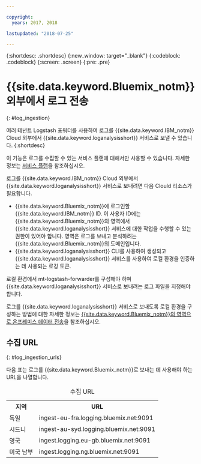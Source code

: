 ```yaml
---

copyright:
  years: 2017, 2018

lastupdated: "2018-07-25"

---
```


{:shortdesc: .shortdesc}
{:new_window: target="_blank"}
{:codeblock: .codeblock}
{:screen: .screen}
{:pre: .pre}


# {{site.data.keyword.Bluemix_notm}} 외부에서 로그 전송
{: #log_ingestion}

여러 테넌트 Logstash 포워더를 사용하여 로그를 {{site.data.keyword.IBM_notm}} Cloud 외부에서 {{site.data.keyword.loganalysisshort}} 서비스로 보낼 수 있습니다. 
{:shortdesc}

이 기능은 로그를 수집할 수 있는 서비스 플랜에 대해서만 사용할 수 있습니다. 자세한 정보는 [서비스 플랜](/docs/services/CloudLogAnalysis/log_analysis_ov.html#plans)을 참조하십시오.

로그를 {{site.data.keyword.IBM_notm}} Cloud 외부에서 {{site.data.keyword.loganalysisshort}} 서비스로 보내려면 다음 Clould 리소스가 필요합니다.

* {{site.data.keyword.Bluemix_notm}}에 로그인할 {{site.data.keyword.IBM_notm}} ID. 이 사용자 ID에는 {{site.data.keyword.Bluemix_notm}}의 영역에서 {{site.data.keyword.loganalysisshort}} 서비스에 대한 작업을 수행할 수 있는 권한이 있어야 합니다. 영역은 로그를 보내고 분석하려는 {{site.data.keyword.Bluemix_notm}}의 도메인입니다.
* {{site.data.keyword.loganalysisshort}} CLI를 사용하여 생성되고 {{site.data.keyword.loganalysisshort}} 서비스를 사용하여 로컬 환경을 인증하는 데 사용되는 로깅 토큰.  

로컬 환경에서 mt-logstash-forwarder를 구성해야 하며 {{site.data.keyword.loganalysisshort}} 서비스로 보내려는 로그 파일을 지정해야 합니다.

로그를 {{site.data.keyword.loganalysisshort}} 서비스로 보내도록 로컬 환경을 구성하는 방법에 대한 자세한 정보는 [{{site.data.keyword.Bluemix_notm}}의 영역으로 온프레미스 데이터 전송](/docs/services/CloudLogAnalysis/how-to/send-data/send_data_mt.html#send_data_mt)을 참조하십시오.



## 수집 URL
{: #log_ingestion_urls}

다음 표는 로그를 {{site.data.keyword.Bluemix_notm}}로 보내는 데 사용해야 하는 URL을 나열합니다.

<table>
  <caption>수집 URL</caption>
    <tr>
      <th>지역</th>
      <th>URL</th>
    </tr>
  <tr>
    <td>독일</td>
	  <td>ingest-eu-fra.logging.bluemix.net:9091</td>
  </tr>
  <tr>
    <td>시드니</td>
	  <td>ingest-au-syd.logging.bluemix.net:9091</td>
  </tr>
  <tr>
    <td>영국</td>
	  <td>ingest.logging.eu-gb.bluemix.net:9091</td>
  </tr>
  <tr>
    <td>미국 남부</td>
	  <td>ingest.logging.ng.bluemix.net:9091</td>
  </tr>
</table>


